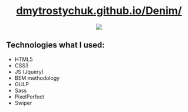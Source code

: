 <h1 align="center">
  <a href="https://dmytrostychuk.github.io/britlex/#">
    dmytrostychuk.github.io/Denim/
  </a>
</h1>
<p align="center">
  <img src="https://github.com/dmytrostychuk/britlex/assets/72120575/bf5f1fee-d816-4d51-bace-24c260fe0efd.jpg">
</p>
<h2>
  Technologies what I used:
</h2>
<ul>
  <li>HTML5</li>
  <li>CSS3</li>
  <li>JS (Jquery)</li>
  <li>BEM methodology</li>
  <li>GULP</li>  
  <li>Sass</li>  
  <li>PixelPerfect</li>
  <li>Swiper</li>
</ul>
